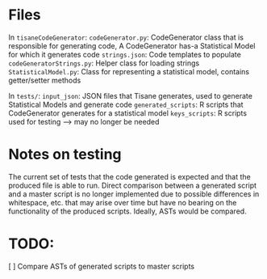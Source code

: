 # Files 

In `tisaneCodeGenerator`: 
    `codeGenerator.py`: CodeGenerator class that is responsible for generating code, A CodeGenerator has-a Statistical Model for which it generates code
    `strings.json`: Code templates to populate
    `codeGeneratorStrings.py`: Helper class for loading strings
    `StatisticalModel.py`: Class for representing a statistical model, contains getter/setter methods


In `tests/`: 
    `input_json`: JSON files that Tisane generates, used to generate Statistical Models and generate code
    `generated_scripts`: R scripts that CodeGenerator generates for a statistical model
    `keys_scripts`: R scripts used for testing --> may no longer be needed


# Notes on testing 
The current set of tests that the code generated is expected and that the produced file is able to run. Direct comparison between a generated script and a master script is no longer implemented due to possible differences in whitespace, etc. that may arise over time but have no bearing on the functionality of the produced scripts. Ideally, ASTs would be compared. 

# TODO: 
[ ] Compare ASTs of generated scripts to master scripts